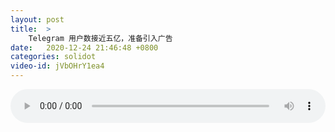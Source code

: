 ```yaml
---
layout: post
title:  >
    Telegram 用户数接近五亿，准备引入广告
date:   2020-12-24 21:46:48 +0800
categories: solidot
video-id: jVbOHrY1ea4
---
```


<audio src="/assets/cb58848c69657f7454b226c2442cc509.mp3" style="width: 100%;" controls></audio>

